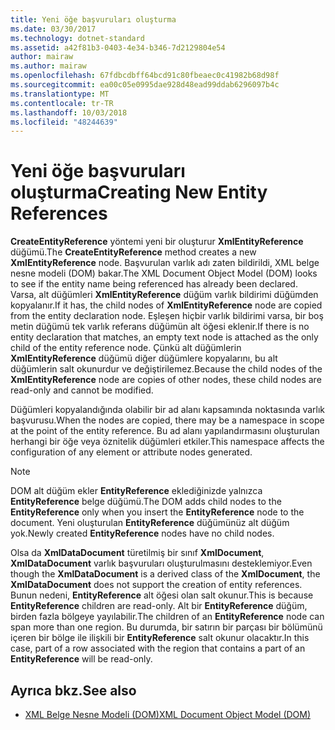 ```yaml
---
title: Yeni öğe başvuruları oluşturma
ms.date: 03/30/2017
ms.technology: dotnet-standard
ms.assetid: a42f81b3-0403-4e34-b346-7d2129804e54
author: mairaw
ms.author: mairaw
ms.openlocfilehash: 67fdbcdbff64bcd91c80fbeaec0c41982b68d98f
ms.sourcegitcommit: ea00c05e0995dae928d48ead99ddab6296097b4c
ms.translationtype: MT
ms.contentlocale: tr-TR
ms.lasthandoff: 10/03/2018
ms.locfileid: "48244639"
---
```

# <a name="creating-new-entity-references"></a><span data-ttu-id="68c2c-102">Yeni öğe başvuruları oluşturma</span><span class="sxs-lookup"><span data-stu-id="68c2c-102">Creating New Entity References</span></span>
<span data-ttu-id="68c2c-103">**CreateEntityReference** yöntemi yeni bir oluşturur **XmlEntityReference** düğümü.</span><span class="sxs-lookup"><span data-stu-id="68c2c-103">The **CreateEntityReference** method creates a new **XmlEntityReference** node.</span></span> <span data-ttu-id="68c2c-104">Başvurulan varlık adı zaten bildirildi, XML belge nesne modeli (DOM) bakar.</span><span class="sxs-lookup"><span data-stu-id="68c2c-104">The XML Document Object Model (DOM) looks to see if the entity name being referenced has already been declared.</span></span> <span data-ttu-id="68c2c-105">Varsa, alt düğümleri **XmlEntityReference** düğüm varlık bildirimi düğümden kopyalanır.</span><span class="sxs-lookup"><span data-stu-id="68c2c-105">If it has, the child nodes of **XmlEntityReference** node are copied from the entity declaration node.</span></span> <span data-ttu-id="68c2c-106">Eşleşen hiçbir varlık bildirimi varsa, bir boş metin düğümü tek varlık referans düğümün alt öğesi eklenir.</span><span class="sxs-lookup"><span data-stu-id="68c2c-106">If there is no entity declaration that matches, an empty text node is attached as the only child of the entity reference node.</span></span> <span data-ttu-id="68c2c-107">Çünkü alt düğümlerin **XmlEntityReference** düğümü diğer düğümlere kopyalarını, bu alt düğümlerin salt okunurdur ve değiştirilemez.</span><span class="sxs-lookup"><span data-stu-id="68c2c-107">Because the child nodes of the **XmlEntityReference** node are copies of other nodes, these child nodes are read-only and cannot be modified.</span></span>  
  
 <span data-ttu-id="68c2c-108">Düğümleri kopyalandığında olabilir bir ad alanı kapsamında noktasında varlık başvurusu.</span><span class="sxs-lookup"><span data-stu-id="68c2c-108">When the nodes are copied, there may be a namespace in scope at the point of the entity reference.</span></span> <span data-ttu-id="68c2c-109">Bu ad alanı yapılandırmasını oluşturulan herhangi bir öğe veya öznitelik düğümleri etkiler.</span><span class="sxs-lookup"><span data-stu-id="68c2c-109">This namespace affects the configuration of any element or attribute nodes generated.</span></span>  
  
> [!NOTE]
>  <span data-ttu-id="68c2c-110">DOM alt düğüm ekler **EntityReference** eklediğinizde yalnızca **EntityReference** belge düğümü.</span><span class="sxs-lookup"><span data-stu-id="68c2c-110">The DOM adds child nodes to the **EntityReference** only when you insert the **EntityReference** node to the document.</span></span> <span data-ttu-id="68c2c-111">Yeni oluşturulan **EntityReference** düğümünüz alt düğüm yok.</span><span class="sxs-lookup"><span data-stu-id="68c2c-111">Newly created **EntityReference** nodes have no child nodes.</span></span>  
  
 <span data-ttu-id="68c2c-112">Olsa da **XmlDataDocument** türetilmiş bir sınıf **XmlDocument**, **XmlDataDocument** varlık başvuruları oluşturulmasını desteklemiyor.</span><span class="sxs-lookup"><span data-stu-id="68c2c-112">Even though the **XmlDataDocument** is a derived class of the **XmlDocument**, the **XmlDataDocument** does not support the creation of entity references.</span></span> <span data-ttu-id="68c2c-113">Bunun nedeni, **EntityReference** alt öğesi olan salt okunur.</span><span class="sxs-lookup"><span data-stu-id="68c2c-113">This is because **EntityReference** children are read-only.</span></span> <span data-ttu-id="68c2c-114">Alt bir **EntityReference** düğüm, birden fazla bölgeye yayılabilir.</span><span class="sxs-lookup"><span data-stu-id="68c2c-114">The children of an **EntityReference** node can span more than one region.</span></span> <span data-ttu-id="68c2c-115">Bu durumda, bir satırın bir parçası bir bölümünü içeren bir bölge ile ilişkili bir **EntityReference** salt okunur olacaktır.</span><span class="sxs-lookup"><span data-stu-id="68c2c-115">In this case, part of a row associated with the region that contains a part of an **EntityReference** will be read-only.</span></span>  
  
## <a name="see-also"></a><span data-ttu-id="68c2c-116">Ayrıca bkz.</span><span class="sxs-lookup"><span data-stu-id="68c2c-116">See also</span></span>

- [<span data-ttu-id="68c2c-117">XML Belge Nesne Modeli (DOM)</span><span class="sxs-lookup"><span data-stu-id="68c2c-117">XML Document Object Model (DOM)</span></span>](../../../../docs/standard/data/xml/xml-document-object-model-dom.md)
